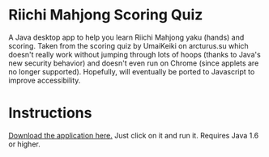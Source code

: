 # Riichi Mahjong Scoring Quiz
A Java desktop app to help you learn Riichi Mahjong yaku (hands) and scoring. Taken from the scoring quiz by UmaiKeiki on arcturus.su which doesn't really work without jumping through lots of hoops (thanks to Java's new security behavior) and doesn't even run on Chrome (since applets are no longer supported). Hopefully, will eventually be ported to Javascript to improve accessibility.

# Instructions
[Download the application here.](https://github.com/chairbender/riichi-mahjong-scoring-quiz/releases/download/1.1/riichi-mahjong-scoring-quiz-1.1.jar) Just click on it and run it. Requires Java 1.6 or higher.
